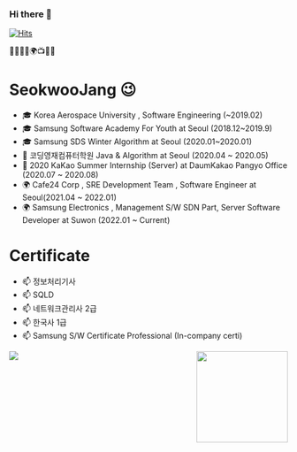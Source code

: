 ### Hi there 👋

<!--
**Jangsukwoo/Jangsukwoo** is a ✨ _special_ ✨ repository because its `README.md` (this file) appears on your GitHub profile.

Here are some ideas to get you started:

- 🔭 I’m currently working on ...
- 🌱 I’m currently learning ...
- 👯 I’m looking to collaborate on ...
- 🤔 I’m looking for help with ...
- 💬 Ask me about ...
- 📫 How to reach me: ...
- 😄 Pronouns: ...
- ⚡ Fun fact: ...
-->

[![Hits](https://hits.seeyoufarm.com/api/count/incr/badge.svg?url=https%3A%2F%2Fgithub.com%2Fhaesoo9410&count_bg=%23EB8B10&title_bg=%23684327&icon=&icon_color=%23E7E7E7&title=VISIT&edge_flat=false)](https://github.com/Jangsukwoo)

🌱🥇🚅💊🌍📺🔵🍕 

# SeokwooJang 😉

- 🎓 Korea Aerospace University , Software Engineering (~2019.02)
- 🎓 Samsung Software Academy For Youth at Seoul (2018.12~2019.9)
- 🎓 Samsung SDS Winter Algorithm at Seoul (2020.01~2020.01) 
- 👯 코딩영재컴퓨터학원 Java & Algorithm at Seoul (2020.04 ~ 2020.05)
- 🌱 2020 KaKao Summer Internship (Server) at DaumKakao Pangyo Office (2020.07 ~ 2020.08)
- 🌍 Cafe24 Corp , SRE Development Team , Software Engineer at Seoul(2021.04 ~ 2022.01)
- 🌍 Samsung Electronics , Management S/W SDN Part, Server Software Developer at Suwon (2022.01 ~ Current)

# Certificate
- 📫 정보처리기사
- 📫 SQLD 
- 📫 네트워크관리사 2급
- 📫 한국사 1급
- 📫 Samsung S/W Certificate Professional (In-company certi)

<img align='left' src="http://mazassumnida.wtf/api/v2/generate_badge?boj=rangsuk">
<img align='right' src="https://github-readme-stats.vercel.app/api?username=Jangsukwoo" height="165">

